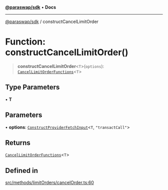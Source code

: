 [**@paraswap/sdk**](../README.md) • **Docs**

***

[@paraswap/sdk](../globals.md) / constructCancelLimitOrder

# Function: constructCancelLimitOrder()

> **constructCancelLimitOrder**\<`T`\>(`options`): [`CancelLimitOrderFunctions`](../type-aliases/CancelLimitOrderFunctions.md)\<`T`\>

## Type Parameters

• **T**

## Parameters

• **options**: [`ConstructProviderFetchInput`](../interfaces/ConstructProviderFetchInput.md)\<`T`, `"transactCall"`\>

## Returns

[`CancelLimitOrderFunctions`](../type-aliases/CancelLimitOrderFunctions.md)\<`T`\>

## Defined in

[src/methods/limitOrders/cancelOrder.ts:60](https://github.com/paraswap/paraswap-sdk/blob/master/src/methods/limitOrders/cancelOrder.ts#L60)
